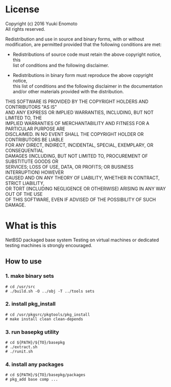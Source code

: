 # License
Copyright (c) 2016 Yuuki Enomoto  
All rights reserved.  
  
Redistribution and use in source and binary forms, with or without  
modification, are permitted provided that the following conditions are met:  
  
* Redistributions of source code must retain the above copyright notice, this  
  list of conditions and the following disclaimer.  
  
* Redistributions in binary form must reproduce the above copyright notice,  
  this list of conditions and the following disclaimer in the documentation  
  and/or other materials provided with the distribution.  
  
THIS SOFTWARE IS PROVIDED BY THE COPYRIGHT HOLDERS AND CONTRIBUTORS "AS IS"  
AND ANY EXPRESS OR IMPLIED WARRANTIES, INCLUDING, BUT NOT LIMITED TO, THE  
IMPLIED WARRANTIES OF MERCHANTABILITY AND FITNESS FOR A PARTICULAR PURPOSE ARE  
DISCLAIMED. IN NO EVENT SHALL THE COPYRIGHT HOLDER OR CONTRIBUTORS BE LIABLE  
FOR ANY DIRECT, INDIRECT, INCIDENTAL, SPECIAL, EXEMPLARY, OR CONSEQUENTIAL  
DAMAGES (INCLUDING, BUT NOT LIMITED TO, PROCUREMENT OF SUBSTITUTE GOODS OR  
SERVICES; LOSS OF USE, DATA, OR PROFITS; OR BUSINESS INTERRUPTION) HOWEVER  
CAUSED AND ON ANY THEORY OF LIABILITY, WHETHER IN CONTRACT, STRICT LIABILITY,  
OR TORT (INCLUDING NEGLIGENCE OR OTHERWISE) ARISING IN ANY WAY OUT OF THE USE  
OF THIS SOFTWARE, EVEN IF ADVISED OF THE POSSIBILITY OF SUCH DAMAGE.  
# What is this
NetBSD packaged base system 
Testing on virtual machines or dedicated testing machines is strongly encouraged.
## How to use
### 1. make binary sets
``# cd /usr/src``  
``# ./build.sh -O ../obj -T ../tools sets``  
### 2. install pkg_install
``# cd /usr/pkgsrc/pkgtools/pkg_install``  
``# make install clean clean-depends``  
### 3. run basepkg utility
``# cd ${PATH}/${TO}/basepkg``  
``# ./extract.sh``  
``# ./runit.sh``  
### 4. install any packages
``# cd ${PATH}/${TO}/basepkg/packages``  
``# pkg_add base comp ...``
